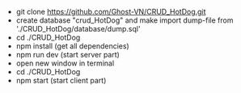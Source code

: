 - git clone https://github.com/Ghost-VN/CRUD_HotDog.git
- create database "crud_HotDog" and make import dump-file from './CRUD_HotDog/database/dump.sql'
- cd ./CRUD_HotDog
- npm install (get all dependencies)
- npm run dev (start server part)
- open new window in terminal 
- cd ./CRUD_HotDog
- npm start (start client part)



